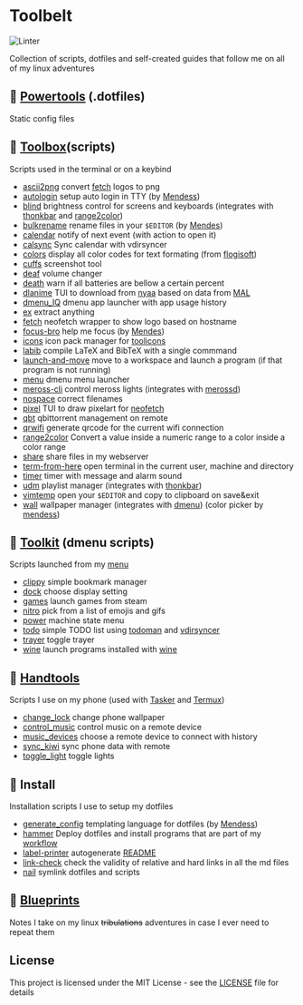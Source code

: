 # Toolbelt
![Linter](https://github.com/JoseFilipeFerreira/toolbelt/actions/workflows/.github/workflows/lint.yml/badge.svg)

Collection of scripts, dotfiles and self-created guides that follow me on all
of my linux adventures

## :hammer: [Powertools](powertools) (.dotfiles)
Static config files

## 🧰 [Toolbox](toolbox)(scripts)
Scripts used in the terminal or on a keybind
* [ascii2png](toolbox/ascii2png.tool) convert [fetch](toolbox/fetch.tool) logos to png
* [autologin](toolbox/autologin.tool) setup auto login in TTY (by [Mendess](https://github.com/mendess))
* [blind](toolbox/blind.tool) brightness control for screens and keyboards (integrates with [thonkbar](https://github.com/JoseFilipeFerreira/thonkbar) and [range2color](toolbox/range2color))
* [bulkrename](toolbox/bulkrename.tool) rename files in your `$EDITOR` (by [Mendes](https://github.com/mendess/))
* [calendar](toolbox/calendar.tool) notify of next event (with action to open it)
* [calsync](toolbox/calsync.tool) Sync calendar with vdirsyncer
* [colors](toolbox/colors.tool) display all color codes for text formating (from [flogisoft](https://misc.flogisoft.com/bash/tip_colors_and_formatting))
* [cuffs](toolbox/cuffs.tool) screenshot tool
* [deaf](toolbox/deaf.tool) volume changer
* [death](toolbox/death.tool) warn if all batteries are bellow a certain percent
* [dlanime](toolbox/dlanime.tool) TUI to download from [nyaa](https://nyaa.si) based on data from [MAL](https://myanimelist.net)
* [dmenu_IQ](toolbox/dmenu_IQ.tool) dmenu app launcher with app usage history
* [ex](toolbox/ex.tool) extract anything
* [fetch](toolbox/fetch.tool) neofetch wrapper to show logo based on hostname
* [focus-bro](toolbox/focus-bro.tool) help me focus (by [Mendes](https://github.com/mendess/))
* [icons](toolbox/icons.tool) icon pack manager for [toolicons](powertools/toolicons)
* [labib](toolbox/labib.tool) compile LaTeX and BibTeX with a single commmand
* [launch-and-move](toolbox/launch-and-move.tool) move to a workspace and launch a program (if that program is not running)
* [menu](toolbox/menu.tool) dmenu menu launcher
* [meross-cli](toolbox/meross-cli.tool) control meross lights (integrates with [merossd](https://github.com/JoseFilipeFerreira/merossd))
* [nospace](toolbox/nospace.tool) correct filenames
* [pixel](toolbox/pixel.tool) TUI to draw pixelart for [neofetch](powertools/neofetch)
* [qbt](toolbox/qbt.tool) qbittorrent management on remote
* [qrwifi](toolbox/qrwifi.tool) generate qrcode for the current wifi connection
* [range2color](toolbox/range2color.tool) Convert a value inside a numeric range to a color inside a color range
* [share](toolbox/share.tool) share files in my webserver
* [term-from-here](toolbox/term-from-here.tool) open terminal in the current user, machine and directory
* [timer](toolbox/timer.tool) timer with message and alarm sound
* [udm](toolbox/udm.tool) playlist manager (integrates with [thonkbar](https://github.com/JoseFilipeFerreira/thonkbar))
* [vimtemp](toolbox/vimtemp.tool) open your `$EDITOR` and copy to clipboard on save&exit
* [wall](toolbox/wall.tool) wallpaper manager (integrates with [dmenu](https://github.com/mendess/dmenu)) (color picker by [mendess](https://github.com/mendess))

## :wrench: [Toolkit](powertools/dmenu/scripts) (dmenu scripts)
Scripts launched from my [menu](toolbox/menu.tool)
* [clippy](powertools/dmenu/scripts/clippy.menu) simple bookmark manager
* [dock](powertools/dmenu/scripts/dock.menu) choose display setting
* [games](powertools/dmenu/scripts/games.menu) launch games from steam
* [nitro](powertools/dmenu/scripts/nitro.menu) pick from a list of emojis and gifs
* [power](powertools/dmenu/scripts/power.menu) machine state menu
* [todo](powertools/dmenu/scripts/todo.menu) simple TODO list using [todoman](https://github.com/pimutils/todoman) and [vdirsyncer](https://github.com/pimutils/vdirsyncer)
* [trayer](powertools/dmenu/scripts/trayer.menu) toggle trayer
* [wine](powertools/dmenu/scripts/wine.menu) launch programs installed with [wine](https://www.winehq.org/)

## :iphone: [Handtools](handtools)
Scripts I use on my phone (used with [Tasker](https://tasker.joaoapps.com/) and
[Termux](https://github.com/termux/termux-app))
* [change_lock](powertools/termux/handtools/change_lock.tool) change phone wallpaper
* [control_music](powertools/termux/handtools/control_music.tool) control music on a remote device
* [music_devices](powertools/termux/handtools/music_devices.tool) choose a remote device to connect with history
* [sync_kiwi](powertools/termux/handtools/sync_kiwi.tool) sync phone data with remote
* [toggle_light](powertools/termux/handtools/toggle_light.tool) toggle lights


## :link: Install
Installation scripts I use to setup my dotfiles
* [generate_config](./generate_config) templating language for dotfiles (by [Mendess](https://github.com/mendess/spell-book))
* [hammer](./hammer) Deploy dotfiles and install programs that are part of my [workflow](.workflow.csv)
* [label-printer](./label-printer) autogenerate [README](README.md)
* [link-check](./link-check) check the validity of relative and hard links in all the md files
* [nail](./nail) symlink dotfiles and scripts

## :blue_book: [Blueprints](blueprints)
Notes I take on my linux ~~tribulations~~ adventures in case I ever need to repeat them

## License
This project is licensed under the MIT License - see the [LICENSE](LICENSE) file for details
